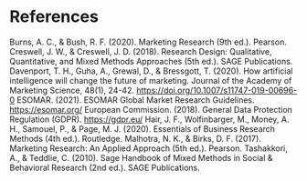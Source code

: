 # References

Burns, A. C., & Bush, R. F. (2020). Marketing Research (9th ed.). Pearson.
Creswell, J. W., & Creswell, J. D. (2018). Research Design: Qualitative, Quantitative, and Mixed Methods Approaches (5th ed.). SAGE Publications.
Davenport, T. H., Guha, A., Grewal, D., & Bressgott, T. (2020). How artificial intelligence will change the future of marketing. Journal of the Academy of Marketing Science, 48(1), 24-42. https://doi.org/10.1007/s11747-019-00696-0
ESOMAR. (2021). ESOMAR Global Market Research Guidelines. https://esomar.org/
European Commission. (2018). General Data Protection Regulation (GDPR). https://gdpr.eu/
Hair, J. F., Wolfinbarger, M., Money, A. H., Samouel, P., & Page, M. J. (2020). Essentials of Business Research Methods (4th ed.). Routledge.
Malhotra, N. K., & Birks, D. F. (2017). Marketing Research: An Applied Approach (5th ed.). Pearson.
Tashakkori, A., & Teddlie, C. (2010). Sage Handbook of Mixed Methods in Social & Behavioral Research (2nd ed.). SAGE Publications.

